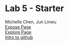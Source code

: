 # Lab 5 - Starter
Michelle Chen, Jun Linwu <br>
[Expose Page](https://mchellei.github.io/CSE110_Lab5/expose.html)<br>
[Explore Page](https://mchellei.github.io/CSE110_Lab5/explore.html)<br>
[Intro to github](https://github.com/Mchellei/introduction-to-github)<br>

